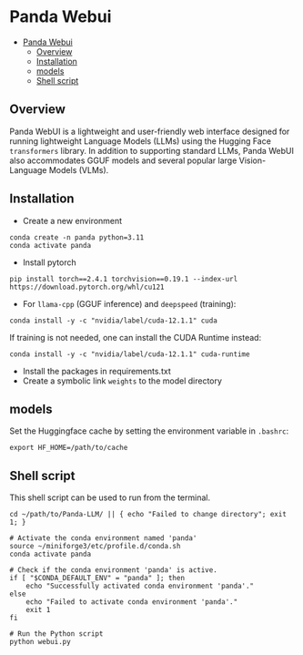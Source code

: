# Panda Webui

- [Panda Webui](#panda-webui)
  - [Overview](#overview)
  - [Installation](#installation)
  - [models](#models)
  - [Shell script](#shell-script)

## Overview

Panda WebUI is a lightweight and user-friendly web interface designed for running lightweight Language Models (LLMs) using the Hugging Face `transformers` library. In addition to supporting standard LLMs, Panda WebUI also accommodates GGUF models and several popular large Vision-Language Models (VLMs).

## Installation

* Create a new environment
```shell
conda create -n panda python=3.11
conda activate panda
```
* Install pytorch
```shell
pip install torch==2.4.1 torchvision==0.19.1 --index-url https://download.pytorch.org/whl/cu121
```
* For `llama-cpp` (GGUF inference) and `deepspeed` (training):
```shell
conda install -y -c "nvidia/label/cuda-12.1.1" cuda
```
If training is not needed, one can install the CUDA Runtime instead:
```shell
conda install -y -c "nvidia/label/cuda-12.1.1" cuda-runtime
```
* Install the packages in requirements.txt
* Create a symbolic link `weights` to the model directory

## models

Set the Huggingface cache by setting the environment variable in `.bashrc`:
```
export HF_HOME=/path/to/cache
```


## Shell script

This shell script can be used to run from the terminal.

```shell
cd ~/path/to/Panda-LLM/ || { echo "Failed to change directory"; exit 1; }

# Activate the conda environment named 'panda'
source ~/miniforge3/etc/profile.d/conda.sh
conda activate panda

# Check if the conda environment 'panda' is active.
if [ "$CONDA_DEFAULT_ENV" = "panda" ]; then
    echo "Successfully activated conda environment 'panda'."
else
    echo "Failed to activate conda environment 'panda'."
    exit 1
fi

# Run the Python script
python webui.py
```